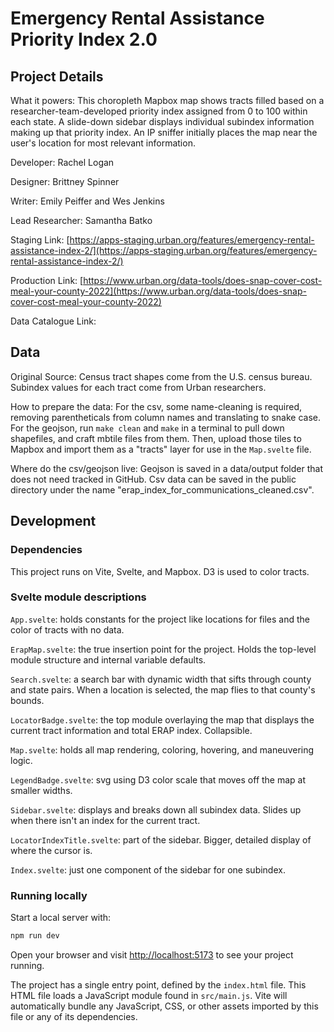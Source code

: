 # Emergency Rental Assistance Priority Index 2.0
## Project Details
What it powers: This choropleth Mapbox map shows tracts filled based on a researcher-team-developed priority index assigned from 0 to 100 within each state. A slide-down sidebar displays individual subindex information making up that priority index. An IP sniffer initially places the map near the user's location for most relevant information.


Developer: Rachel Logan

Designer: Brittney Spinner

Writer: Emily Peiffer and Wes Jenkins

Lead Researcher: Samantha Batko


Staging Link: [https://apps-staging.urban.org/features/emergency-rental-assistance-index-2/](https://apps-staging.urban.org/features/emergency-rental-assistance-index-2/)

Production Link: [https://www.urban.org/data-tools/does-snap-cover-cost-meal-your-county-2022](https://www.urban.org/data-tools/does-snap-cover-cost-meal-your-county-2022)

Data Catalogue Link: 


## Data
Original Source: Census tract shapes come from the U.S. census bureau. Subindex values for each tract come from Urban researchers.

How to prepare the data: For the csv, some name-cleaning is required, removing parentheticals from column names and translating to snake case. For the geojson, run `make clean` and `make` in a terminal to pull down shapefiles, and craft mbtile files from them. Then, upload those tiles to Mapbox and import them as a "tracts" layer for use in the `Map.svelte` file.

Where do the csv/geojson live: Geojson is saved in a data/output folder that does not need tracked in GitHub. Csv data can be saved in the public directory under the name "erap_index_for_communications_cleaned.csv".

## Development
### Dependencies
This project runs on Vite, Svelte, and Mapbox. D3 is used to color tracts. 

### Svelte module descriptions
`App.svelte`: holds constants for the project like locations for files and the color of tracts with no data.

`ErapMap.svelte`: the true insertion point for the project. Holds the top-level module structure and internal variable defaults.

`Search.svelte`: a search bar with dynamic width that sifts through county and state pairs. When a location is selected, the map flies to that county's bounds.

`LocatorBadge.svelte`: the top module overlaying the map that displays the current tract information and total ERAP index. Collapsible.

`Map.svelte`: holds all map rendering, coloring, hovering, and maneuvering logic.

`LegendBadge.svelte`: svg using D3 color scale that moves off the map at smaller widths.

`Sidebar.svelte`: displays and breaks down all subindex data. Slides up when there isn't an index for the current tract.

`LocatorIndexTitle.svelte`: part of the sidebar. Bigger, detailed display of where the cursor is.

`Index.svelte`: just one component of the sidebar for one subindex.

### Running locally
Start a local server with:

```bash
npm run dev
```

Open your browser and visit [http://localhost:5173](http://localhost:5173) to see your project running.

The project has a single entry point, defined by the `index.html` file. This HTML file loads a JavaScript module found in `src/main.js`. Vite will automatically bundle any JavaScript, CSS, or other assets imported by this file or any of its dependencies.
